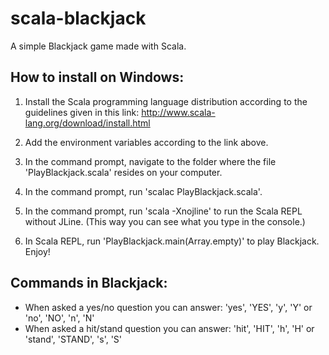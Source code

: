 # scala-blackjack
A simple Blackjack game made with Scala.

How to install on Windows:
-
1. Install the Scala programming language distribution according to the guidelines given in this link: http://www.scala-lang.org/download/install.html

2. Add the environment variables according to the link above.

3. In the command prompt, navigate to the folder where the file 'PlayBlackjack.scala' resides on your computer.

4. In the command prompt, run 'scalac PlayBlackjack.scala'.

5. In the command prompt, run 'scala -Xnojline' to run the Scala REPL without JLine. (This way you can see what you type in the console.)

6. In Scala REPL, run 'PlayBlackjack.main(Array.empty)' to play Blackjack. Enjoy!

Commands in Blackjack:
-
- When asked a yes/no question you can answer: 'yes', 'YES', 'y', 'Y' or 'no', 'NO', 'n', 'N'
- When asked a hit/stand question you can answer: 'hit', 'HIT', 'h', 'H' or 'stand', 'STAND', 's', 'S'
